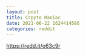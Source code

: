 ```yaml
--- 
layout: post 
title: Crpyto Maniac 
date: 2021-06-22 1624414586 
categories: reddit 
--- 
```

https://redd.it/o63c9r
